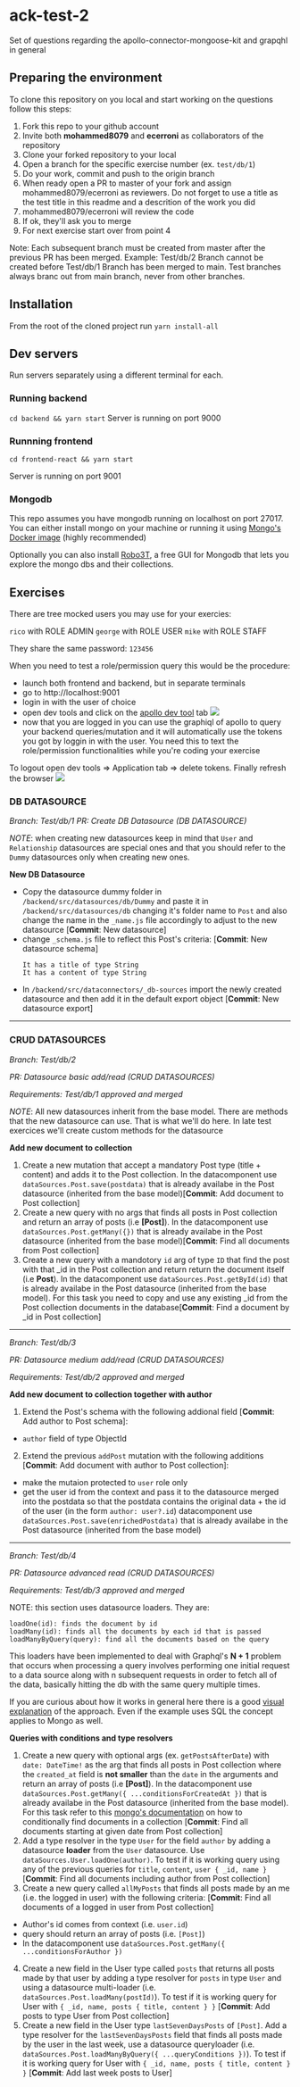 # ack-test-2
Set of questions regarding the apollo-connector-mongoose-kit and grapqhl in general

## Preparing the environment
To clone this repository on you local and start working on the questions follow this steps:
1. Fork this repo to your github account
2. Invite both **mohammed8079** and **ecerroni** as collaborators of the repository
3. Clone your forked repository to your local
4. Open a branch for the specific exercise number (ex. `test/db/1`)
5. Do your work, commit and push to the origin branch
6. When ready open a PR to master of your fork and assign mohammed8079/ecerroni as reviewers. Do not forget to use a title as the test title in this readme and a descrition of the work you did
7. mohammed8079/ecerroni will review the code
8. If ok, they'll ask you to merge
9. For next exercise start over from point 4

Note: Each subsequent branch must be created from master after the previous PR has been merged. Example:
Test/db/2 Branch cannot be created before Test/db/1 Branch has been merged to main.
Test branches always branc out from main branch, never from other branches.

## Installation
From the root of the cloned project run `yarn install-all`

## Dev servers
Run servers separately using a different terminal for each.

### Running backend
`cd backend && yarn start`
Server is running on port 9000


### Runnning frontend
`cd frontend-react && yarn start`

Server is running on port 9001

### Mongodb
This repo assumes you have mongodb running on localhost on port 27017. You can either install mongo on your machine or running it using [Mongo's Docker image](https://hub.docker.com/_/mongo) (highly recommended)

Optionally you can also install [Robo3T](https://robomongo.org/download), a free GUI for Mongodb that lets you explore the mongo dbs and their collections.

## Exercises
There are tree mocked users you may use for your exercies:

`rico` with ROLE ADMIN
`george` with ROLE USER
`mike` with ROLE STAFF

They share the same password: `123456`

When you need to test a role/permission query this would be the procedure:
- launch both frontend and backend, but in separate terminals
- go to http://localhost:9001
- login in with the user of choice
- open dev tools and click on the [apollo dev tool](https://chrome.google.com/webstore/detail/apollo-client-developer-t/jdkknkkbebbapilgoeccciglkfbmbnfm) tab
![](/assets/apollo-graphiql.png)
- now that you are logged in you can use the graphiql of apollo to query your backend queries/mutation and it will automatically use the tokens you got by loggin in with the user. You need this to text the role/permission functionalities while you're coding your exercise


To logout open dev tools => Application tab => delete tokens. Finally refresh the browser
![](/assets/application-tab.png)
### DB DATASOURCE
*Branch: Test/db/1*
*PR: Create DB Datasource (DB DATASOURCE)*

*NOTE*: when creating new datasources keep in mind that `User` and `Relationship` datasources are special ones and that you should refer to the `Dummy` datasources only when creating new ones.

**New DB Datasource**
- Copy the datasource dummy folder in `/backend/src/datasources/db/Dummy` and paste it in `/backend/src/datasources/db` changing it's folder name to `Post` and also change the name in the `_name.js` file accordingly to adjust to the new datasource [**Commit**: New datasource]
- change `_schema.js` file to reflect this Post's criteria: [**Commit**: New datasource schema]
  ```
  It has a title of type String
  It has a content of type String
  ```
- In `/backend/src/dataconnectors/_db-sources` import the newly created datasource and then add it in the default export object [**Commit**: New datasource export]

-----



### CRUD DATASOURCES
*Branch: Test/db/2*

*PR: Datasource basic add/read (CRUD DATASOURCES)*

*Requirements:  Test/db/1 approved and merged*

*NOTE*: All new datasources inherit from the base model. There are methods that the new datasource can use. That is what we'll do here. In late test exercices we'll create custom methods for the datasource

**Add new document to collection**
  1. Create a new mutation that accept a mandatory Post type (title + content) and adds it to the Post collection. In the datacomponent use `dataSources.Post.save(postdata)` that is already availabe in the Post datasource (inherited from the base model)[**Commit**: Add document to Post collection]
  2. Create a new query with no args that finds all posts in Post collection and return an array of posts (i.e **[Post]**). In the datacomponent use `dataSources.Post.getMany({})` that is already availabe in the Post datasource (inherited from the base model)[**Commit**: Find all documents from Post collection]
  3. Create a new query with a mandotory `id` arg of type `ID` that find the post with that _id in the Post collection and return return the document itself (i.e **Post**). In the datacomponent use `dataSources.Post.getById(id)` that is already availabe in the Post datasource (inherited from the base model). For this task you need to copy and use any existing _id from the Post collection documents in the database[**Commit**: Find a document by _id in Post collection]

-----
*Branch: Test/db/3*

*PR: Datasource medium add/read (CRUD DATASOURCES)*

*Requirements:  Test/db/2 approved and merged*

**Add new document to collection together with author**
  
  1. Extend the Post's schema with the following addional field [**Commit**: Add author to Post schema]:
  - `author` field of type ObjectId 
  2. Extend the previous `addPost` mutation with the following additions [**Commit**: Add document with author to Post collection]:
  - make the mutaion protected to `user` role only
  - get the user id from the context and pass it to the datasource merged into the postdata so that the postdata contains the original data + the id of the user (in the form `author: user?.id`)
  datacomponent use `dataSources.Post.save(enrichedPostdata)` that is already availabe in the Post datasource (inherited from the base model)


  -----
*Branch: Test/db/4*

*PR: Datasource advanced read (CRUD DATASOURCES)*

*Requirements:  Test/db/3 approved and merged*

NOTE: this section uses datasource loaders. They are:
```
loadOne(id): finds the document by id
loadMany(id): finds all the documents by each id that is passed
loadManyByQuery(query): find all the documents based on the query
```
This loaders have been implemented to deal with Graphql's **N + 1** problem that occurs when processing a query involves performing one initial request to a data source along with n subsequent requests in order to fetch all of the data, basically hitting the db with the same query multiple times.

If you are curious about how it works in general here there is a good [visual explanation](https://productionreadygraphql.com/blog/2019-07-15-the-graphql-dataloader-pattern-visualized) of the approach. Even if the example uses SQL the concept applies to Mongo as well.

**Queries with conditions and type resolvers**
  1. Create a new query with optional args (ex. `getPostsAfterDate`) with `date: DateTime!` as the arg that finds all posts in Post collection where the `created_at` field is **not smaller** than the `date` in the arguments and return an array of posts (i.e **[Post]**). In the datacomponent use `dataSources.Post.getMany({ ...conditionsForCreatedAt })` that is already availabe in the Post datasource (inherited from the base model). For this task refer to this [mongo's documentation](https://docs.mongodb.com/manual/reference/operator/query/gte/) on how to conditionally find documents in a collection  [**Commit**: Find all documents starting at given date from Post collection]
  2. Add a type resolver in the type `User` for the field `author` by adding a datasource **loader** from the `User` datasource. Use `dataSources.User.loadOne(author)`. To test if it is working query using any of the previous queries for `title`, `content`, `user { _id, name }` [**Commit**: Find all documents including author from Post collection]
  3. Create a new query called `allMyPosts` that finds all posts made by an me (i.e. the logged in user) with the following criteria: [**Commit**: Find all documents of a logged in user from Post collection]
  - Author's id comes from context (i.e. `user.id`)
  - query should return an array of posts (i.e. `[Post]`)
  - In the datacomponent use `dataSources.Post.getMany({ ...conditionsForAuthor })`
  4. Create a new field in the User type called `posts` that returns all posts made by that user by adding a type resolver for `posts` in type `User` and using a datasource multi-loader (i.e. `dataSources.Post.loadMany(postId)`). To test if it is working query for User with `{ _id, name, posts { title, content } }` [**Commit**: Add posts to type User from Post collection]
  5. Create a new field in the User type `lastSevenDaysPosts` of `[Post]`. Add a type resolver for the `lastSevenDaysPosts` field that finds all posts made by the user in the last week, use a datasource queryloader (i.e. `dataSources.Post.loadManyByQuery({ ...queryConditions })`). To test if it is working query for User with `{ _id, name, posts { title, content } }` [**Commit**: Add last week posts to User]
  
  